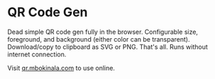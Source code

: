 # QR Code Gen

Dead simple QR code gen fully in the browser. Configurable size, foreground, and background (either color can be transparent). Download/copy to clipboard as SVG or PNG. That's all. Runs without internet connection.

Visit [qr.mbokinala.com](https://qr.mbokinala.dev) to use online.
